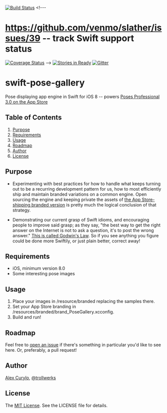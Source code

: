 [![Build Status](https://travis-ci.org/alexcurylo/swift-pose-gallery.svg?branch=master)](https://travis-ci.org/alexcurylo/swift-pose-gallery) <!---
 # https://github.com/venmo/slather/issues/39 -- track Swift support status
 [![Coverage Status](https://coveralls.io/repos/alexcurylo/swift-pose-gallery/badge.png)](https://coveralls.io/r/alexcurylo/swift-pose-gallery)
--> [![Stories in Ready](https://badge.waffle.io/alexcurylo/swift-pose-gallery.png?label=ready&title=Ready)](https://waffle.io/alexcurylo/swift-pose-gallery)
[![Gitter](https://badges.gitter.im/Join%20Chat.svg)](https://gitter.im/alexcurylo/swift-pose-gallery?utm_source=badge&utm_medium=badge&utm_campaign=pr-badge&utm_content=badge)
 
 swift-pose-gallery
==================
 
 Pose displaying app engine in Swift for iOS 8 -- powers [Poses Professional 3.0 on the App Store](https://itunes.apple.com/us/app/poses-professional-guide-to/id357099619?mt=8&at=10l4B9&ct=SRCreadme)
 
## Table of Contents
 
 1. [Purpose](#purpose)
 2. [Requirements](#requirements)
 3. [Usage](#usage)
 4. [Roadmap](#roadmap)
 5. [Author](#author)
 6. [License](#license)
  
## Purpose
  
- Experimenting with best practices for how to handle what keeps turning out to be a recurring development pattern for us, how to most efficiently ship and maintain branded variations on a common engine. Open sourcing the engine and keeping private the assets of [the App Store-shipping branded version](https://itunes.apple.com/us/app/poses-professional-guide-to/id357099619?mt=8&at=10l4B9&ct=SRCreadme) is pretty much the logical conclusion of that strategy.
 
- Demonstrating our current grasp of Swift idioms, and encouraging people to improve said grasp; as they say, "the best way to get the right answer on the Internet is not to ask a question, it's to post the wrong answer." [This is called Godwin's Law](http://meta.wikimedia.org/wiki/Cunningham%27s_Law). So if you see anything you figure could be done more Swiftily, or just plain better, correct away!
 

## Requirements
  
 - iOS, minimum version 8.0
 - Some interesting pose images

## Usage
 
 1. Place your images in /resource/branded replacing the samples there.
 2. Set your App Store branding in /resources/branded/brand_PoseGallery.xcconfig.
 3. Build and run!

## Roadmap
 
Feel free to [open an issue](https://github.com/alexcurylo/swift-pose-gallery/issues/new) if there's something in particular you'd like to see here. Or, preferably, a pull request!

## Author
 
 [Alex Curylo](http://www.alexcurylo.com/), [@trollwerks](https://www.twitter.com/trollwerks)

## License

 The [MIT License](http://opensource.org/licenses/MIT). See the LICENSE file for details.